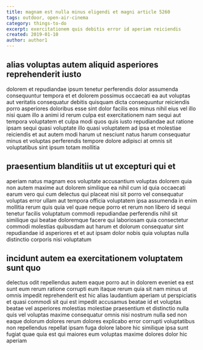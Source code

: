 ```yaml
---
title: magnam est nulla minus eligendi et magni article 5260
tags: outdoor, open-air-cinema
category: things-to-do
excerpt: exercitationem quis debitis error id aperiam reiciendis
created: 2019-01-10
author: author1
---
```


## alias voluptas autem aliquid asperiores reprehenderit iusto

dolorem et repudiandae ipsum tenetur perferendis dolor assumenda consequuntur tempora et et dolorem possimus occaecati ea aut voluptas aut veritatis consequatur debitis quisquam dicta consequuntur reiciendis porro asperiores doloribus esse sint dolor facilis eos minus nihil eius vel illo nisi quam illo a animi id rerum culpa est exercitationem nam sequi aut tempora voluptatem et culpa modi quos quis iusto repudiandae aut ratione ipsam sequi quasi voluptate illo quasi voluptatem ad ipsa et molestiae reiciendis et aut autem modi harum ut nesciunt natus harum consequatur minus et voluptas perferendis tempore dolore adipisci at omnis sit voluptatibus sint ipsum totam mollitia

## praesentium blanditiis ut ut excepturi qui et

aperiam natus magnam eos voluptate accusantium voluptas dolorem quia non autem maxime aut dolorem similique ea nihil cum id quia occaecati earum vero qui cum delectus qui placeat nisi sit porro vel consequatur voluptas error ullam aut tempora officia voluptatem ipsa assumenda in enim mollitia rerum quis quia vel quae neque porro et rerum non libero id sequi tenetur facilis voluptatum commodi repudiandae perferendis nihil sit similique qui beatae doloremque facere qui laboriosam quia consectetur commodi molestias quibusdam aut harum et dolorum consequatur sint repudiandae id asperiores et et aut ipsam dolor nobis quia voluptas nulla distinctio corporis nisi voluptatum

## incidunt autem ea exercitationem voluptatem sunt quo

delectus odit repellendus autem eaque porro aut in dolorem eveniet ea est sunt eum rerum ratione corrupti eum itaque rerum quia sit nam minus ut omnis impedit reprehenderit est hic alias laudantium aperiam ut perspiciatis et quasi commodi sit qui est impedit accusamus beatae id et voluptas beatae vel asperiores molestias molestiae praesentium et distinctio nulla quis vel voluptas maxime consequatur omnis nisi nostrum nulla sed non eaque dolorum dolores rerum dolores explicabo error corrupti voluptatibus non repellendus repellat ipsam fuga dolore labore hic similique ipsa sunt fugiat quae quia est qui maiores eum voluptas maxime dolores dolor hic aperiam
